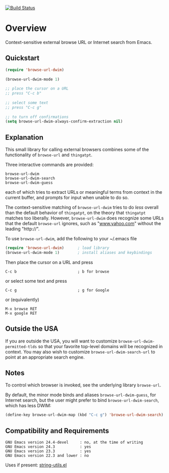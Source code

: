 [![Build Status](https://secure.travis-ci.org/rolandwalker/browse-url-dwim.png?branch=master)](http://travis-ci.org/rolandwalker/browse-url-dwim)

Overview
========

Context-sensitive external browse URL or Internet search from Emacs.

Quickstart
----------

```lisp
(require 'browse-url-dwim)
 
(browse-url-dwim-mode 1)
 
;; place the cursor on a URL
;; press "C-c b"
 
;; select some text
;; press "C-c g"
 
;; to turn off confirmations
(setq browse-url-dwim-always-confirm-extraction nil)
```

Explanation
-----------

This small library for calling external browsers combines some of
the functionality of `browse-url` and `thingatpt`.

Three interactive commands are provided:

	browse-url-dwim
	browse-url-dwim-search
	browse-url-dwim-guess

each of which tries to extract URLs or meaningful terms from
context in the current buffer, and prompts for input when unable
to do so.

The context-sensitive matching of `browse-url-dwim` tries to do
*less* overall than the default behavior of `thingatpt`, on the
theory that `thingatpt` matches too liberally.  However,
`browse-url-dwim` does recognize some URLs that the default
`browse-url` ignores, such as "www.yahoo.com" without the
leading "http://".

To use `browse-url-dwim`, add the following to your ~/.emacs file

```lisp
(require 'browse-url-dwim)      ; load library
(browse-url-dwim-mode 1)        ; install aliases and keybindings
```

Then place the cursor on a URL and press

	C-c b                           ; b for browse

or select some text and press

	C-c g                           ; g for Google

or (equivalently)

	M-x browse RET
	M-x google RET

Outside the USA
---------------

If you are outside the USA, you will want to customize
`browse-url-dwim-permitted-tlds` so that your favorite
top-level domains will be recognized in context.  You
may also wish to customize `browse-url-dwim-search-url`
to point at an appropriate search engine.

Notes
-----

To control which browser is invoked, see the underlying library
`browse-url`.

By default, the minor mode binds and aliases `browse-url-dwim-guess`,
for Internet search, but the user might prefer to bind
`browse-url-dwim-search`, which has less DWIM:

```lisp
(define-key browse-url-dwim-map (kbd "C-c g") 'browse-url-dwim-search)
```

Compatibility and Requirements
------------------------------

	GNU Emacs version 24.4-devel     : no, at the time of writing
	GNU Emacs version 24.3           : yes
	GNU Emacs version 23.3           : yes
	GNU Emacs version 22.3 and lower : no

Uses if present: [string-utils.el](http://github.com/rolandwalker/string-utils)
